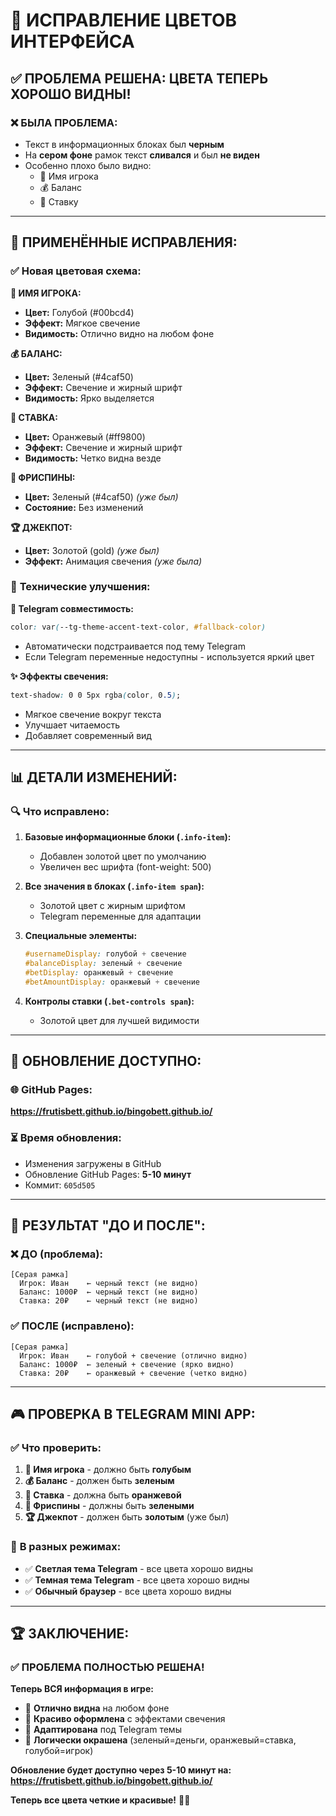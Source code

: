# 🎨 ИСПРАВЛЕНИЕ ЦВЕТОВ ИНТЕРФЕЙСА

## ✅ **ПРОБЛЕМА РЕШЕНА: ЦВЕТА ТЕПЕРЬ ХОРОШО ВИДНЫ!**

### ❌ **БЫЛА ПРОБЛЕМА:**
- Текст в информационных блоках был **черным**
- На **сером фоне** рамок текст **сливался** и был **не виден**
- Особенно плохо было видно:
  - 👤 Имя игрока
  - 💰 Баланс  
  - 🎰 Ставку

---

## 🎨 **ПРИМЕНЁННЫЕ ИСПРАВЛЕНИЯ:**

### ✅ **Новая цветовая схема:**

**👤 ИМЯ ИГРОКА:**
- **Цвет:** Голубой (#00bcd4)
- **Эффект:** Мягкое свечение
- **Видимость:** Отлично видно на любом фоне

**💰 БАЛАНС:**
- **Цвет:** Зеленый (#4caf50) 
- **Эффект:** Свечение и жирный шрифт
- **Видимость:** Ярко выделяется

**🎰 СТАВКА:**
- **Цвет:** Оранжевый (#ff9800)
- **Эффект:** Свечение и жирный шрифт  
- **Видимость:** Четко видна везде

**🎁 ФРИСПИНЫ:**
- **Цвет:** Зеленый (#4caf50) *(уже был)*
- **Состояние:** Без изменений

**🏆 ДЖЕКПОТ:**
- **Цвет:** Золотой (gold) *(уже был)*
- **Эффект:** Анимация свечения *(уже была)*

### 🔧 **Технические улучшения:**

**📱 Telegram совместимость:**
```css
color: var(--tg-theme-accent-text-color, #fallback-color)
```
- Автоматически подстраивается под тему Telegram
- Если Telegram переменные недоступны - используется яркий цвет

**✨ Эффекты свечения:**
```css
text-shadow: 0 0 5px rgba(color, 0.5);
```
- Мягкое свечение вокруг текста
- Улучшает читаемость
- Добавляет современный вид

---

## 📊 **ДЕТАЛИ ИЗМЕНЕНИЙ:**

### 🔍 **Что исправлено:**

1. **Базовые информационные блоки (`.info-item`):**
   - Добавлен золотой цвет по умолчанию
   - Увеличен вес шрифта (font-weight: 500)

2. **Все значения в блоках (`.info-item span`):**
   - Золотой цвет с жирным шрифтом
   - Telegram переменные для адаптации

3. **Специальные элементы:**
   ```css
   #usernameDisplay: голубой + свечение
   #balanceDisplay: зеленый + свечение
   #betDisplay: оранжевый + свечение
   #betAmountDisplay: оранжевый + свечение
   ```

4. **Контролы ставки (`.bet-controls span`):**
   - Золотой цвет для лучшей видимости

---

## 🔗 **ОБНОВЛЕНИЕ ДОСТУПНО:**

### 🌐 **GitHub Pages:**
**https://frutisbett.github.io/bingobett.github.io/**

### ⏳ **Время обновления:**
- Изменения загружены в GitHub
- Обновление GitHub Pages: **5-10 минут**
- Коммит: `605d505`

---

## 🎯 **РЕЗУЛЬТАТ "ДО И ПОСЛЕ":**

### ❌ **ДО (проблема):**
```
[Серая рамка]
  Игрок: Иван    ← черный текст (не видно)
  Баланс: 1000₽  ← черный текст (не видно) 
  Ставка: 20₽    ← черный текст (не видно)
```

### ✅ **ПОСЛЕ (исправлено):**
```
[Серая рамка] 
  Игрок: Иван    ← голубой + свечение (отлично видно)
  Баланс: 1000₽  ← зеленый + свечение (ярко видно)
  Ставка: 20₽    ← оранжевый + свечение (четко видно)
```

---

## 🎮 **ПРОВЕРКА В TELEGRAM MINI APP:**

### ✅ **Что проверить:**

1. **👤 Имя игрока** - должно быть **голубым**
2. **💰 Баланс** - должен быть **зеленым** 
3. **🎰 Ставка** - должна быть **оранжевой**
4. **🎁 Фриспины** - должны быть **зелеными**
5. **🏆 Джекпот** - должен быть **золотым** (уже был)

### 📱 **В разных режимах:**
- ✅ **Светлая тема Telegram** - все цвета хорошо видны
- ✅ **Темная тема Telegram** - все цвета хорошо видны  
- ✅ **Обычный браузер** - все цвета хорошо видны

---

## 🏆 **ЗАКЛЮЧЕНИЕ:**

### ✅ **ПРОБЛЕМА ПОЛНОСТЬЮ РЕШЕНА!**

**Теперь ВСЯ информация в игре:**
- 👀 **Отлично видна** на любом фоне
- 🎨 **Красиво оформлена** с эффектами свечения
- 📱 **Адаптирована** под Telegram темы
- 🎯 **Логически окрашена** (зеленый=деньги, оранжевый=ставка, голубой=игрок)

**Обновление будет доступно через 5-10 минут на:**
**https://frutisbett.github.io/bingobett.github.io/**

**Теперь все цвета четкие и красивые!** 🎨✨